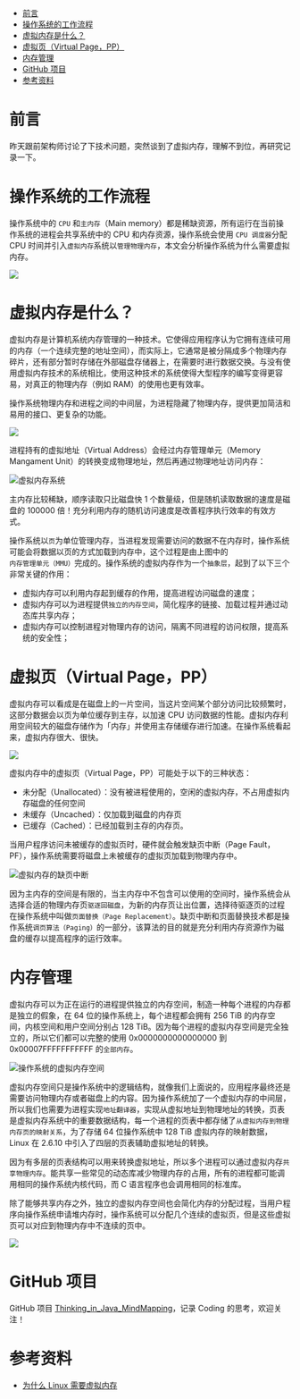 
- [前言](#前言)
- [操作系统的工作流程](#操作系统的工作流程)
- [虚拟内存是什么？](#虚拟内存是什么)
- [虚拟页（Virtual Page，PP）](#虚拟页virtual-pagepp)
- [内存管理](#内存管理)
- [GitHub 项目](#github-项目)
- [参考资料](#参考资料)


# 前言

昨天跟前架构师讨论了下技术问题，突然谈到了虚拟内存，理解不到位，再研究记录一下。

# 操作系统的工作流程

操作系统中的 `CPU` 和`主内存`（Main memory）都是稀缺资源，所有运行在当前操作系统的进程会共享系统中的 CPU 和内存资源，操作系统会使用 `CPU 调度器`分配 CPU 时间并引入`虚拟内存`系统以`管理物理内存`，本文会分析操作系统为什么需要虚拟内存。

![](http://yano.oss-cn-beijing.aliyuncs.com/blog/20210321113537.png)

# 虚拟内存是什么？

虚拟内存是计算机系统内存管理的一种技术。它使得应用程序认为它拥有连续可用的内存（一个连续完整的地址空间），而实际上，它通常是被分隔成多个物理内存碎片，还有部分暂时存储在外部磁盘存储器上，在需要时进行数据交换。与没有使用虚拟内存技术的系统相比，使用这种技术的系统使得大型程序的编写变得更容易，对真正的物理内存（例如 RAM）的使用也更有效率。

操作系统物理内存和进程之间的中间层，为进程隐藏了物理内存，提供更加简洁和易用的接口、更复杂的功能。

![](http://yano.oss-cn-beijing.aliyuncs.com/blog/20210321110852.png?x-oss-process=style/yano)

进程持有的虚拟地址（Virtual Address）会经过内存管理单元（Memory Mangament Unit）的转换变成物理地址，然后再通过物理地址访问内存：

![虚拟内存系统](http://yano.oss-cn-beijing.aliyuncs.com/blog/20210321111119.png?x-oss-process=style/yano)

主内存比较稀缺，顺序读取只比磁盘快 1 个数量级，但是随机读取数据的速度是磁盘的 100000 倍！充分利用内存的随机访问速度是改善程序执行效率的有效方式。

操作系统以`页`为单位管理内存，当进程发现需要访问的数据不在内存时，操作系统可能会将数据以页的方式加载到内存中，这个过程是由上图中的`内存管理单元（MMU）`完成的。操作系统的虚拟内存作为一个`抽象层`，起到了以下三个非常关键的作用：

- 虚拟内存可以利用内存起到缓存的作用，提高进程访问磁盘的速度；
- 虚拟内存可以为进程提供`独立的内存空间`，简化程序的链接、加载过程并通过动态库共享内存；
- 虚拟内存可以控制进程对物理内存的访问，隔离不同进程的访问权限，提高系统的安全性；

# 虚拟页（Virtual Page，PP）

虚拟内存可以看成是在磁盘上的一片空间，当这片空间某个部分访问比较频繁时，这部分数据会以页为单位缓存到主存，以加速 CPU 访问数据的性能。虚拟内存利用空间较大的磁盘存储作为「内存」并使用主存储缓存进行加速。在操作系统看起来，虚拟内存很大、很快。

![](http://yano.oss-cn-beijing.aliyuncs.com/blog/20210321112259.png?x-oss-process=style/yano)

虚拟内存中的虚拟页（Virtual Page，PP）可能处于以下的三种状态：
- 未分配（Unallocated）：没有被进程使用的，空闲的虚拟内存，不占用虚拟内存磁盘的任何空间
- 未缓存（Uncached）：仅加载到磁盘的内存页
- 已缓存（Cached）：已经加载到主存的内存页。

当用户程序访问未被缓存的虚拟页时，硬件就会触发缺页中断（Page Fault，PF），操作系统需要将磁盘上未被缓存的虚拟页加载到物理内存中。

![虚拟内存的缺页中断](http://yano.oss-cn-beijing.aliyuncs.com/blog/20210321112515.png?x-oss-process=style/yano)

因为主内存的空间是有限的，当主内存中不包含可以使用的空间时，操作系统会从选择合适的物理内存页`驱逐回磁盘`，为新的内存页让出位置，选择待驱逐页的过程在操作系统中叫做`页面替换（Page Replacement）`。缺页中断和页面替换技术都是操作系统`调页算法（Paging）`的一部分，该算法的目的就是充分利用内存资源作为磁盘的缓存以提高程序的运行效率。

# 内存管理

虚拟内存可以为正在运行的进程提供独立的内存空间，制造一种每个进程的内存都是独立的假象，在 64 位的操作系统上，每个进程都会拥有 256 TiB 的内存空间，内核空间和用户空间分别占 128 TiB。因为每个进程的虚拟内存空间是完全独立的，所以它们都可以完整的使用 0x0000000000000000 到 0x00007FFFFFFFFFFF 的`全部内存`。

![操作系统的虚拟内存空间](http://yano.oss-cn-beijing.aliyuncs.com/blog/20210321112802.png?x-oss-process=style/yano)

虚拟内存空间只是操作系统中的逻辑结构，就像我们上面说的，应用程序最终还是需要访问物理内存或者磁盘上的内容。因为操作系统加了一个虚拟内存的中间层，所以我们也需要为进程实现`地址翻译器`，实现从虚拟地址到物理地址的转换，页表是虚拟内存系统中的重要数据结构，每一个进程的页表中都存储了`从虚拟内存到物理内存页的映射关系`，为了存储 64 位操作系统中 128 TiB 虚拟内存的映射数据，Linux 在 2.6.10 中引入了四层的页表辅助虚拟地址的转换。

因为有多层的页表结构可以用来转换虚拟地址，所以多个进程可以通过虚拟内存`共享物理内存`。能共享一些常见的动态库减少物理内存的占用，所有的进程都可能调用相同的操作系统内核代码，而 C 语言程序也会调用相同的标准库。

除了能够共享内存之外，独立的虚拟内存空间也会简化内存的分配过程，当用户程序向操作系统申请堆内存时，操作系统可以分配几个连续的虚拟页，但是这些虚拟页可以对应到物理内存中不连续的页中。

![](http://yano.oss-cn-beijing.aliyuncs.com/blog/20210321113116.png?x-oss-process=style/yano)

# GitHub 项目

GitHub 项目 [Thinking_in_Java_MindMapping](https://github.com/LjyYano/Thinking_in_Java_MindMapping)，记录 Coding 的思考，欢迎关注！

# 参考资料

- [为什么 Linux 需要虚拟内存](https://draveness.me/whys-the-design-os-virtual-memory/)